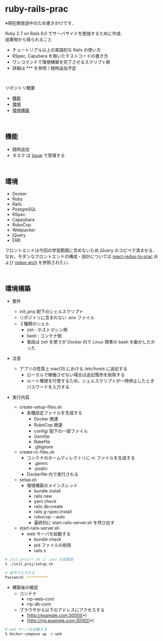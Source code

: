 # ruby-rails-prac

※現在開発途中のため書きかけです．  

Ruby 2.7 on Rails 6.0 でサーバサイドを勉強するために作成．  
成果物から得られること

- チュートリアル以上の実践的な Rails の使い方
- RSpec, Capybara を用いたテストコードの書き方
- ワンコマンドで環境構築を完了させるスクリプト群
- 詳細は *** を参照 / 随時追加予定

<br>

リポジトリ概要

- [機能](#機能)
- [環境](#環境)
- [環境構築](#環境構築)

<br>

## 機能

- 随時追加
- タスク は [Issue](https://github.com/krtsato/ruby-rails-prac/issues) で管理する

<br>

## 環境

- Docker
- Ruby
- Rails
- PostgreSQL
- RSpec
- Cappybara
- RuboCop
- Webpacker
- jQuery
- ERB

フロントエンドは今回の学習範囲に含めないため jQuery のコピペで済ませる．  
なお，モダンなフロントエンドの構成・設計については [react-redux-ts-prac](https://github.com/krtsato/react-redux-ts-prac) および [redux-arch](https://github.com/krtsato/references/blob/master/react-redux-ts/redux-arch.md) を参照されたい．

<br>

## 環境構築

- 要件
  - init_proj 配下のシェルスクリプト
  - リポジトリに含まれない .env ファイル
  - ２種類のシェル
    - zsh : ホストマシン側
    - bash : コンテナ側
    - 普段は zsh を使うが Docker 内で Linux 標準の bash を動かしたかった

- 注意
  - アプリの性質上 macOS における /etc/hosts に追記する
    - ローカルで稼働させない場合は追記箇所を削除する
    - ルート権限を行使するため，シェルスクリプトが一時停止したときパスワードを入力する

- 実行内容
  - create-setup-files.sh
    - 各種設定ファイルを生成する
      - Docker 関連
      - RuboCop 関連
      - config/ 配下の一部ファイル
      - Gemfile
      - Rakefile
      - .gitignore
  - create-rc-files.sh
    - コンテナのホームディレクトリに rc ファイルを生成する
      - .gemrc
      - .psqlrc
    - Dockerfile 内で実行される
  - setup.sh
    - 環境構築のメインスレッド
      - bundle install
      - rails new
      - yarn check
      - rails db:create
      - rails g rspec:install
      - rubocop --auto
      - 最終的に start-rails-server.sh を呼び出す
  - start-rails-server.sh
    - web サーバを起動する
      - bundle check
      - pid ファイルの削除
      - rails s

```zsh
# init_proj/*.sh と .env を配置後
% ./init_proj/setup.sh

# 途中で入力する
Password: **********
```

- 構築後の確認
  - コンテナ
    - rrp-web-cont
    - rrp-db-cont
  - ブラウザから以下のアドレスにアクセスする
    - [http://example.com:3000](*)
    - [http://rrp.example.com:3000](*)

```zsh
# web サーバを起動する
% docker-compose up -d web
```

